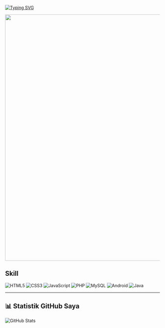 [![Typing SVG](https://readme-typing-svg.demolab.com?font=Nunito&size=24&pause=1000&color=F7F7F7&width=435&lines=Hi%2C+There+i'm+MUHAMAD+ZULFIKAR+%F0%9F%91%8B%F0%9F%8F%BB)](https://git.io/typing-svg)

<img src="https://giphy.com/gifs/pixel-art-jeff-iiJ870TcI3PZKxatzS" width="800" />



## Skill

 ![HTML5](https://img.shields.io/badge/HTML5-E34F26?logo=html5&logoColor=white)
 ![CSS3](https://img.shields.io/badge/CSS3-1572B6?logo=css3&logoColor=white)
 ![JavaScript](https://img.shields.io/badge/JavaScript-F7DF1E?logo=javascript&logoColor=black)
 ![PHP](https://img.shields.io/badge/PHP-777BB4?logo=php&logoColor=white)
 ![MySQL](https://img.shields.io/badge/MySQL-4479A1?logo=mysql&logoColor=white)
 ![Android](https://img.shields.io/badge/Android-3DDC84?logo=android&logoColor=white)
 ![Java](https://img.shields.io/badge/Java-007396?logo=java&logoColor=white)

---

## 📊 Statistik GitHub Saya
![GitHub Stats](https://github-readme-stats.vercel.app/api?username=mhmdzulfikar&show_icons=true&theme=radical)
